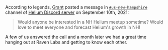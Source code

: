 According to legends, [Grant](/speakers/grant-peret/) posted a message in
[`#us-new-hampshire`][1] channel of [Helium Discord server][2] on
September 10th, 2021:

> Would anyone be interested in a NH Helium meetup sometime?  Would love to
> meet everyone and forecast Helium's growth in NH!

A few of us answered the call and a month later we had a great time hanging out
at Raven Labs and getting to know each other.

[1]: https://discord.com/channels/404106811252408320/824002124899811347
[2]: https://discord.gg/helium
